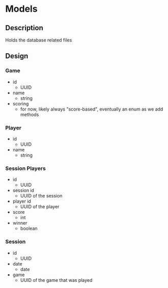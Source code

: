# Models

## Description
Holds the database related files 

## Design
### Game
* id
    * UUID
* name
    * string
* scoring
    * for now, likely always "score-based", eventually an enum as we add methods
    
### Player
* id 
    * UUID
* name
    * string

### Session Players
* id
    * UUID
* session id
    * UUID of the session
* player id
    * UUID of the player
* score
    * int
* winner
    * boolean

### Session
* id
    * UUID
* date
    * date
* game
    * UUID of the game that was played
